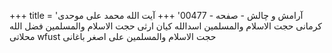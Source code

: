 +++
title = 'آرامش و چالش - صفحه - 00477'
+++
آیت الله محمد علی موحدی کرمانی حجت الاسلام والمسلمين اسدالله کیان ارثی حجت الاسلام والمسلمين فضل الله محلاتی wfust حجت الاسلام والمسلمین علی اصغر باغانی